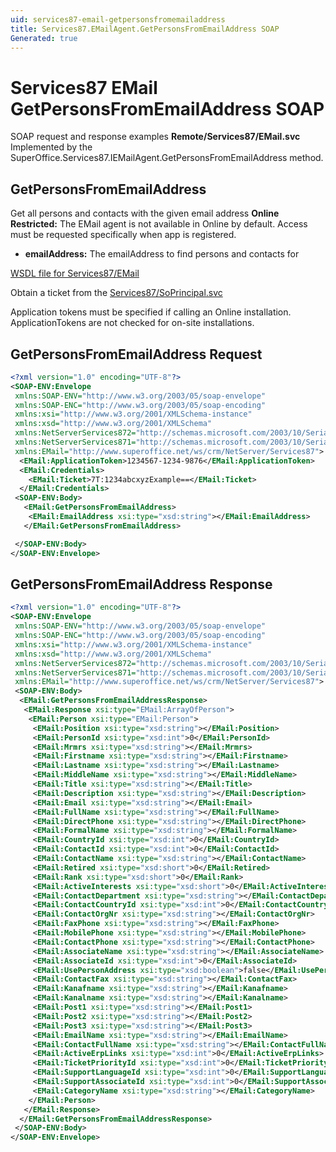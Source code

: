 ```yaml
---
uid: services87-email-getpersonsfromemailaddress
title: Services87.EMailAgent.GetPersonsFromEmailAddress SOAP
Generated: true
---
```


# Services87 EMail GetPersonsFromEmailAddress SOAP

SOAP request and response examples **Remote/Services87/EMail.svc**
Implemented by the <see cref="M:SuperOffice.Services87.IEMailAgent.GetPersonsFromEmailAddress">SuperOffice.Services87.IEMailAgent.GetPersonsFromEmailAddress</see> method.

## GetPersonsFromEmailAddress

Get all persons and contacts with the given email address
<para /><b>Online Restricted:</b> The EMail agent is not available in Online by default. Access must be requested specifically when app is registered.

* **emailAddress:** The emailAddress to find persons and contacts for



[WSDL file for Services87/EMail](../Services87-EMail.md)

Obtain a ticket from the [Services87/SoPrincipal.svc](../SoPrincipal/SoPrincipal.md)

Application tokens must be specified if calling an Online installation. ApplicationTokens are not checked for on-site installations.

## GetPersonsFromEmailAddress Request

```xml
<?xml version="1.0" encoding="UTF-8"?>
<SOAP-ENV:Envelope
 xmlns:SOAP-ENV="http://www.w3.org/2003/05/soap-envelope"
 xmlns:SOAP-ENC="http://www.w3.org/2003/05/soap-encoding"
 xmlns:xsi="http://www.w3.org/2001/XMLSchema-instance"
 xmlns:xsd="http://www.w3.org/2001/XMLSchema"
 xmlns:NetServerServices872="http://schemas.microsoft.com/2003/10/Serialization/Arrays"
 xmlns:NetServerServices871="http://schemas.microsoft.com/2003/10/Serialization/"
 xmlns:EMail="http://www.superoffice.net/ws/crm/NetServer/Services87">
  <EMail:ApplicationToken>1234567-1234-9876</EMail:ApplicationToken>
  <EMail:Credentials>
    <EMail:Ticket>7T:1234abcxyzExample==</EMail:Ticket>
  </EMail:Credentials>
 <SOAP-ENV:Body>
   <EMail:GetPersonsFromEmailAddress>
    <EMail:EmailAddress xsi:type="xsd:string"></EMail:EmailAddress>
   </EMail:GetPersonsFromEmailAddress>

 </SOAP-ENV:Body>
</SOAP-ENV:Envelope>

```


## GetPersonsFromEmailAddress Response

```xml
<?xml version="1.0" encoding="UTF-8"?>
<SOAP-ENV:Envelope
 xmlns:SOAP-ENV="http://www.w3.org/2003/05/soap-envelope"
 xmlns:SOAP-ENC="http://www.w3.org/2003/05/soap-encoding"
 xmlns:xsi="http://www.w3.org/2001/XMLSchema-instance"
 xmlns:xsd="http://www.w3.org/2001/XMLSchema"
 xmlns:NetServerServices872="http://schemas.microsoft.com/2003/10/Serialization/Arrays"
 xmlns:NetServerServices871="http://schemas.microsoft.com/2003/10/Serialization/"
 xmlns:EMail="http://www.superoffice.net/ws/crm/NetServer/Services87">
 <SOAP-ENV:Body>
  <EMail:GetPersonsFromEmailAddressResponse>
   <EMail:Response xsi:type="EMail:ArrayOfPerson">
    <EMail:Person xsi:type="EMail:Person">
     <EMail:Position xsi:type="xsd:string"></EMail:Position>
     <EMail:PersonId xsi:type="xsd:int">0</EMail:PersonId>
     <EMail:Mrmrs xsi:type="xsd:string"></EMail:Mrmrs>
     <EMail:Firstname xsi:type="xsd:string"></EMail:Firstname>
     <EMail:Lastname xsi:type="xsd:string"></EMail:Lastname>
     <EMail:MiddleName xsi:type="xsd:string"></EMail:MiddleName>
     <EMail:Title xsi:type="xsd:string"></EMail:Title>
     <EMail:Description xsi:type="xsd:string"></EMail:Description>
     <EMail:Email xsi:type="xsd:string"></EMail:Email>
     <EMail:FullName xsi:type="xsd:string"></EMail:FullName>
     <EMail:DirectPhone xsi:type="xsd:string"></EMail:DirectPhone>
     <EMail:FormalName xsi:type="xsd:string"></EMail:FormalName>
     <EMail:CountryId xsi:type="xsd:int">0</EMail:CountryId>
     <EMail:ContactId xsi:type="xsd:int">0</EMail:ContactId>
     <EMail:ContactName xsi:type="xsd:string"></EMail:ContactName>
     <EMail:Retired xsi:type="xsd:short">0</EMail:Retired>
     <EMail:Rank xsi:type="xsd:short">0</EMail:Rank>
     <EMail:ActiveInterests xsi:type="xsd:short">0</EMail:ActiveInterests>
     <EMail:ContactDepartment xsi:type="xsd:string"></EMail:ContactDepartment>
     <EMail:ContactCountryId xsi:type="xsd:int">0</EMail:ContactCountryId>
     <EMail:ContactOrgNr xsi:type="xsd:string"></EMail:ContactOrgNr>
     <EMail:FaxPhone xsi:type="xsd:string"></EMail:FaxPhone>
     <EMail:MobilePhone xsi:type="xsd:string"></EMail:MobilePhone>
     <EMail:ContactPhone xsi:type="xsd:string"></EMail:ContactPhone>
     <EMail:AssociateName xsi:type="xsd:string"></EMail:AssociateName>
     <EMail:AssociateId xsi:type="xsd:int">0</EMail:AssociateId>
     <EMail:UsePersonAddress xsi:type="xsd:boolean">false</EMail:UsePersonAddress>
     <EMail:ContactFax xsi:type="xsd:string"></EMail:ContactFax>
     <EMail:Kanafname xsi:type="xsd:string"></EMail:Kanafname>
     <EMail:Kanalname xsi:type="xsd:string"></EMail:Kanalname>
     <EMail:Post1 xsi:type="xsd:string"></EMail:Post1>
     <EMail:Post2 xsi:type="xsd:string"></EMail:Post2>
     <EMail:Post3 xsi:type="xsd:string"></EMail:Post3>
     <EMail:EmailName xsi:type="xsd:string"></EMail:EmailName>
     <EMail:ContactFullName xsi:type="xsd:string"></EMail:ContactFullName>
     <EMail:ActiveErpLinks xsi:type="xsd:int">0</EMail:ActiveErpLinks>
     <EMail:TicketPriorityId xsi:type="xsd:int">0</EMail:TicketPriorityId>
     <EMail:SupportLanguageId xsi:type="xsd:int">0</EMail:SupportLanguageId>
     <EMail:SupportAssociateId xsi:type="xsd:int">0</EMail:SupportAssociateId>
     <EMail:CategoryName xsi:type="xsd:string"></EMail:CategoryName>
    </EMail:Person>
   </EMail:Response>
  </EMail:GetPersonsFromEmailAddressResponse>
 </SOAP-ENV:Body>
</SOAP-ENV:Envelope>

```

